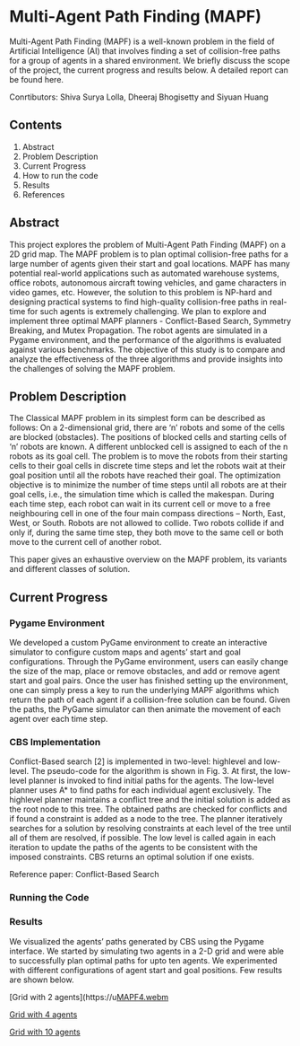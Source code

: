 # Multi-Agent Path Finding (MAPF)
Multi-Agent Path Finding (MAPF) is a well-known problem in the field of Artificial Intelligence (AI) that involves finding a set of collision-free paths for a group of agents in a shared environment. We briefly discuss the scope of the project, the current progress and results below. A detailed report can be found here.

Conrtibutors: Shiva Surya Lolla, Dheeraj Bhogisetty and Siyuan Huang

## Contents
1. Abstract
2. Problem Description
3. Current Progress
4. How to run the code
5. Results
6. References

## Abstract
This project explores the problem of Multi-Agent Path Finding (MAPF) on a 2D grid map. The MAPF problem is to plan optimal collision-free paths for a large number of agents given their start and goal locations. MAPF has many potential real-world applications such as automated warehouse systems, office robots, autonomous aircraft towing vehicles, and game characters in video games, etc. However, the solution to this problem is NP-hard and designing practical systems to find high-quality collision-free paths in real-time for such agents is extremely challenging. We plan to explore and implement three optimal MAPF planners - Conflict-Based Search, Symmetry Breaking, and Mutex Propagation. The robot agents are simulated in a Pygame environment, and the performance of the algorithms is evaluated against various benchmarks. The objective of this study is to compare and analyze the effectiveness of the three algorithms and provide insights into the challenges of solving the MAPF problem.

## Problem Description
The Classical MAPF problem in its simplest form can be described as follows: 
On a 2-dimensional grid, there are ‘n’ robots and some of the cells are blocked (obstacles). The positions of blocked cells and starting cells of ‘n’ robots are known. A different unblocked cell is assigned to each of the n robots as its goal cell. The problem is to move the robots from their starting cells to their goal cells in discrete time steps and let the robots wait at their goal position until all the robots have reached their goal. The optimization objective is to minimize the number of time steps until all robots are at their goal cells, i.e., the simulation time which is called the makespan. During each time step, each robot can wait in its current cell or move to a free neighbouring cell in one of the four main compass directions – North, East, West, or South. Robots are not allowed to collide. Two robots collide if and only if, during the same time step, they both move to the same cell or both move to the current cell of another robot.

This paper <!-- insert hyperlink here --> gives an exhaustive overview on the MAPF problem, its variants and different classes of solution.

## Current Progress

### Pygame Environment
We developed a custom PyGame environment to create an interactive simulator to configure custom maps and agents’ start and goal configurations. Through the PyGame environment, users can easily change the size of the map, place or remove obstacles, and add or remove agent start and goal pairs. Once the user has finished setting up the environment, one can simply press a key to run the underlying MAPF algorithms which return the path of each agent if a collision-free solution can be found. Given the paths, the PyGame simulator can then animate the movement of each agent over each time step.

### CBS Implementation
Conflict-Based search [2] is implemented in two-level: highlevel and low-level. The pseudo-code for the algorithm is shown in Fig. 3. At first, the low-level planner is invoked to find initial paths for the agents. The low-level planner uses A* to find paths for each individual agent exclusively. The highlevel planner maintains a conflict tree and the initial solution is added as the root node to this tree. The obtained paths are checked for conflicts and if found a constraint is added as a
node to the tree. The planner iteratively searches for a solution by resolving constraints at each level of the tree until all of them are resolved, if possible. The low level is called again in each iteration to update the paths of the agents to be consistent with the imposed constraints. CBS returns an optimal solution if one exists.

Reference paper: Conflict-Based Search <!-- insert hyperlink here -->

### Running the Code

### Results
We visualized the agents’ paths generated by CBS using the Pygame interface. We started by simulating two agents in a 2-D grid and were able to successfully plan optimal paths for upto ten agents. We experimented with different configurations of agent start and goal positions. Few results are shown below.

[Grid with 2 agents](https://u[MAPF4.webm](https://user-images.githubusercontent.com/81319659/222927674-06a6fc38-09ea-4250-b07d-7c932f2e1c2d.webm)

[Grid with 4 agents](https://user-images.githubusercontent.com/81319659/222927701-b2db8025-fc01-458f-bf65-f71e248300f5.webm)

[Grid with 10 agents](https://user-images.githubusercontent.com/81319659/222927683-c783fbfa-961a-4ed0-9b32-e30d37570a8e.webm)
